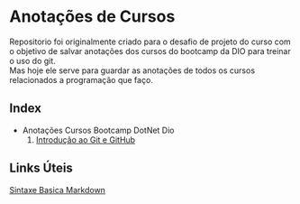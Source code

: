# Anotações de Cursos
Repositorio foi originalmente criado para o desafio de projeto do curso com o objetivo de salvar anotações dos cursos do bootcamp da DIO para treinar o uso do git.  
Mas hoje ele serve para guardar as anotações de todos os cursos relacionados a programação que faço.



## Index

- Anotações Cursos Bootcamp DotNet Dio
  1. [Introdução ao Git e GitHub](https://github.com/daniellfranco/desafio-dio-primeiro-repositorio-github/tree/main/Anota%C3%A7%C3%B5es%20Cursos%20Bootcamp%20DotNet%20DIO/1%20-%20Introdu%C3%A7%C3%A3o%20ao%20Git%20e%20GitHub)



## Links Úteis

[Sintaxe Basica Markdown](https://www.markdownguide.org/basic-syntax/)

